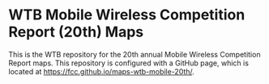 # WTB Mobile Wireless Competition Report (20th) Maps

This is the WTB repository for the 20th annual Mobile Wireless Competition Report maps. This repository is configured with a GitHub page, which is located at https://fcc.github.io/maps-wtb-mobile-20th/.
